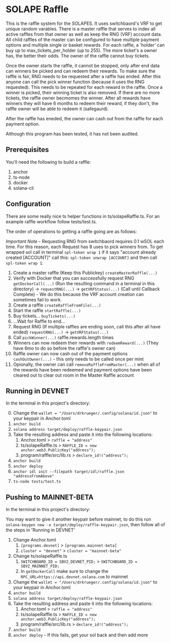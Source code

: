 # SOLAPE Raffle

This is the raffle system for the SOLAPES. It uses switchbaord's VRF to get unique random varables. There is a master raffle that serves to index all active raffles from that owner as well as keep the RNG (VRF) account data. All child raffles of the master can be configured to have multiple payment options and multiple single or basket rewards. For each raffle, a 'holder' can buy up to max_tickets_per_holder (up to 255). The more ticket's a owner has, the better their odds. The owner of the raffle cannot buy tickets.

Once the owner starts the raffle, it cannot be stopped, only after end data can winners be picked and can redeem their rewards. To make sure the raffle is fair, RNG needs to be requested after a raffle has ended. After this anyone can call the pick winner function (because it uses the RNG requested). This needs to be repeated for each reward in the raffle. Once a winner is picked, their winning ticket is also removed. If there are no more tickets, the raffle owner becmomes the winner. After all rewards have winners they will have 6 months to redeem their reward, if they don't, the raffle owner will be able to redeem it (safegaurd).

After the raffle has eneded, the owner can cash out from the raffle for each payment option.

Although this program has been tested, it has not been audited.

## Prerequisites
You'll need the following to build a raffle:
1. anchor
2. ts-node
3. docker
4. solana-cli

## Configuration

There are some really nice ts helper functions in ts/solapeRaffle.ts. For an example raffle workflow follow tests/test.ts.

The order of operations to getting a raffle going are as follows:

*Important Note* - Requesting RNG from switchbaord requires 0.1 wSOL each time. For this reason, each Request has 8 uses to pick winners from. To get wrapped sol call in terminal `spl-token wrap 1` if it says "account already created \[ACCOUNT\]" call this: `spl-token unwrap [ACCOUNT]` and then call `spl-token wrap 1`.

1. Create a master raffle (Keep this Publickey) `createMasterRaffle(...)`
2. Verify with Docker that you can successfully request RNG `getDockerCall(...)` (Run the resulting command in a terminal in this directory) -> `requestRNG(...)` -> `getVRFStatus(...)` (Call until Callback Complete) - We do this because the VRF account creation can sometimes fail to work.
3. Create a raffle `createRaffleFromFile(...)`
4. Start the raffle `startRaffle(...)`
5. Buy tickets... `buyTickets(...)`
6. ...Wait for Raffle to end...
7. Request RNG (If multiple raffles are ending soon, call this after all have ended) `requestRNG(...)` -> `getVRFStatus(...)`
8. Call `pickWinner(...)` raffle.rewards.length times
9. Winners can now redeem their rewards with `redeemReward(...)` (They have 6mo to do so before the raffle's owner can)
10. Raffle owner can now cash out of the payment options `cashOutOwner(...)` - this only needs to be called once per mint
11. Opionally, the owner can call `removeRaffleFromMaster(...)` when all of the rewards have been redeemed and payment options have been cleared out to clear out room in the Master Raffle account

## Running in DEVNET

In the terminal in this project's directory:

0. Change the `wallet = "/Users/drkrueger/.config/solana/id.json"` to your keypair in Anchor.toml
1. `anchor build`
2. `solana address target/deploy/raffle-keypair.json`
3. Take the resulting address and paste it into the following locations: 
   1. Anchor.toml > `raffle = "address"`
   2. ts/solapeRaffle.ts > `RAFFLE_ID = new anchor.web3.PublicKey("address");`
   3. program/raffle/src/lib.rs > `declare_id!("address");`
4. `anchor build`
5. `anchor deploy`
6. `anchor idl init --filepath target/idl/raffle.json "addressFromAbove"`
7. `ts-node tests/test.ts`

## Pushing to MAINNET-BETA

In the terminal in this project's directory:

You may want to give it another keypair before mainnet, to do this run `solana-keygen new -o target/deploy/raffle-keypair.json`, then follow all of the steps in 'Running in DEVNET'

1. Change Anchor.toml
   1. `[programs.devnet]` > `[programs.mainnet-beta]`
   2. `cluster = "devnet"` > `cluster = "mainnet-beta"`
2. Change ts/solapeRaffle.ts
   1. `SWITCHBOARD_ID = SBV2_DEVNET_PID;` > `SWITCHBOARD_ID = SBV2_MAINNET_PID;`
   2. In `getDockerCall` make sure to change the `RPC_URL=https://api.devnet.solana.com` to mainnet
3. Change the `wallet = "/Users/drkrueger/.config/solana/id.json"` to your keypair in Anchor.toml
4. `anchor build`
5. `solana address target/deploy/raffle-keypair.json`
6. Take the resulting address and paste it into the following locations: 
   1. Anchor.toml > `raffle = "address"`
   2. ts/solapeRaffle.ts > `RAFFLE_ID = new anchor.web3.PublicKey("address");`
   3. program/raffle/src/lib.rs > `declare_id!("address");`
7. `anchor build`
8. `anchor deploy` - If this fails, get your sol back and then add more



